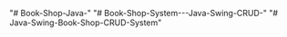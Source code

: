 "# Book-Shop-Java-" 
"# Book-Shop-System---Java-Swing-CRUD-" 
"# Java-Swing-Book-Shop-CRUD-System" 
